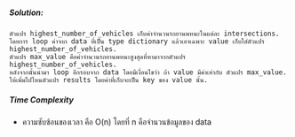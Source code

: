 ##### Solution:
    ตัวแปร highest_number_of_vehicles เก็บค่าจำนวนรถยานพหนะในแต่ละ intersections.
    โดยการ loop ค่าจาก data ที่เป็น type dictionary แล้วเอาเฉพาะ value เก็บใส่ตัวแปร highest_number_of_vehicles.
    ตัวแปร max_value คือค่าจำนวนรถยานพหนะสูงสุดที่หามาจากตัวแปร highest_number_of_vehicles.
    หลังจากนั้นนำมา loop อีกรอบจาก data โดยมีเงื่อนไขว่า ถ้า value มีค่าเท่ากับ ตัวแปร max_value.
    ให้เพิ่มไปไหนตัวแปร results โดยค่าที่เก็บจะเป็น key ของ value นั้น.

##### Time Complexity 
   - ความซับซ้อนของเวลา คือ O(n) โดยที่ n คือจำนวนข้อมูลของ data
